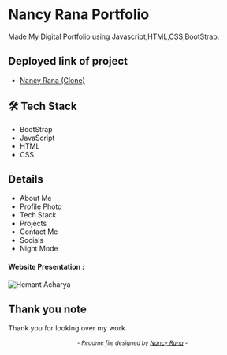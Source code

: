 # Nancy Rana Portfolio
  Made My Digital Portfolio using Javascript,HTML,CSS,BootStrap.

## Deployed link of project
- <a href="https://Nancy8570.github.io/">Nancy Rana (Clone)</a>

## 🛠 Tech Stack

- BootStrap
- JavaScript
- HTML
- CSS

## Details

- About Me
- Profile Photo
- Tech Stack
- Projects
- Contact Me
- Socials 
- Night Mode


#### Website Presentation :
![Hemant Acharya]()



## Thank you note
Thank you for looking over my work.

_<p align="center"><sub>- Readme file designed by <a href="https://github.com/Nancy8570">Nancy Rana</a> -</sub></p>_
